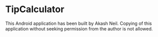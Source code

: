 # TipCalculator

This Android application has been built by Akash Neil.
Copying of this application without seeking permission from the author is not allowed.
